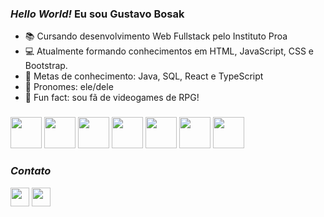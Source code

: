 ### <i>Hello World!</i> Eu sou Gustavo Bosak

- 📚 Cursando desenvolvimento Web Fullstack pelo Instituto Proa
- 💻 Atualmente formando conhecimentos em HTML, JavaScript, CSS e Bootstrap.
- 🎯 Metas de conhecimento: Java, SQL, React e TypeScript
- 👋 Pronomes: ele/dele
- 🎲 Fun fact: sou fã de videogames de RPG!
###
<div>
  <img src="https://cdn.jsdelivr.net/gh/devicons/devicon@latest/icons/html5/html5-original.svg" height="50"/>
  <img src="https://cdn.jsdelivr.net/gh/devicons/devicon@latest/icons/css3/css3-original.svg" height="50"/>
  <img src="https://cdn.jsdelivr.net/gh/devicons/devicon@latest/icons/javascript/javascript-original.svg" height="50"/>
  <img src="https://cdn.jsdelivr.net/gh/devicons/devicon@latest/icons/figma/figma-original.svg" height="50"/>
  <img src="https://cdn.jsdelivr.net/gh/devicons/devicon@latest/icons/github/github-original.svg" height="50"/>
  <img src="https://cdn.jsdelivr.net/gh/devicons/devicon@latest/icons/git/git-original.svg" height="50"/>
  <img src="https://cdn.jsdelivr.net/gh/devicons/devicon@latest/icons/bootstrap/bootstrap-original.svg" height="50"/>        
</div>

###
### <i>Contato</i>
<div>
  <a href="https://www.linkedin.com/in/gustavo-bosak-santos/"><img src="https://img.shields.io/badge/LinkedIn-0077B5?style=for-the-badge&logo=linkedin&logoColor=white" height="30"/></a>
  <a href="gustavobosaksantos@gmail.com"><img src="https://img.shields.io/badge/Gmail-D14836?style=for-the-badge&logo=gmail&logoColor=white" height="30"/></a>
</div>
